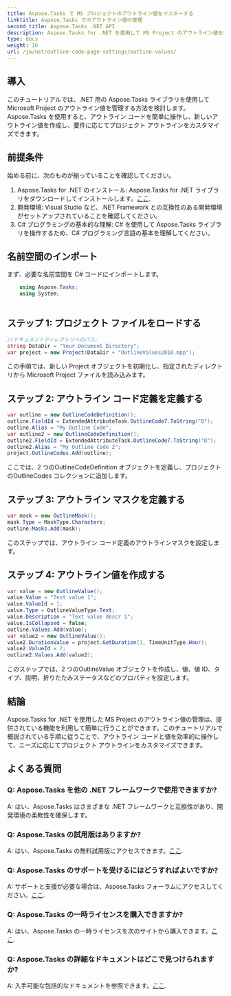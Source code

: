 ```yaml
---
title: Aspose.Tasks で MS プロジェクトのアウトライン値をマスターする
linktitle: Aspose.Tasks でのアウトライン値の管理
second_title: Aspose.Tasks .NET API
description: Aspose.Tasks for .NET を使用して MS Project のアウトライン値を効率的に管理する方法を学びます。プロジェクトのアウトラインを簡単にカスタマイズします。
type: docs
weight: 16
url: /ja/net/outline-code-page-settings/outline-values/
---
```

## 導入
このチュートリアルでは、.NET 用の Aspose.Tasks ライブラリを使用して Microsoft Project のアウトライン値を管理する方法を検討します。 Aspose.Tasks を使用すると、アウトライン コードを簡単に操作し、新しいアウトライン値を作成し、要件に応じてプロジェクト アウトラインをカスタマイズできます。
## 前提条件
始める前に、次のものが揃っていることを確認してください。
1.  Aspose.Tasks for .NET のインストール: Aspose.Tasks for .NET ライブラリをダウンロードしてインストールします。[ここ](https://releases.aspose.com/tasks/net/).
2. 開発環境: Visual Studio など、.NET Framework との互換性のある開発環境がセットアップされていることを確認してください。
3. C# プログラミングの基本的な理解: C# を使用して Aspose.Tasks ライブラリを操作するため、C# プログラミング言語の基本を理解してください。

## 名前空間のインポート
まず、必要な名前空間を C# コードにインポートします。
```csharp
    using Aspose.Tasks;
    using System;
    
```
## ステップ 1: プロジェクト ファイルをロードする
```csharp
//ドキュメントディレクトリへのパス。
string DataDir = "Your Document Directory";
var project = new Project(DataDir + "OutlineValues2010.mpp");
```
この手順では、新しい Project オブジェクトを初期化し、指定されたディレクトリから Microsoft Project ファイルを読み込みます。
## ステップ 2: アウトライン コード定義を定義する
```csharp
var outline = new OutlineCodeDefinition();
outline.FieldId = ExtendedAttributeTask.OutlineCode7.ToString("D");
outline.Alias = "My Outline Code";
var outline2 = new OutlineCodeDefinition();
outline2.FieldId = ExtendedAttributeTask.OutlineCode7.ToString("D");
outline2.Alias = "My Outline Code 2";
project.OutlineCodes.Add(outline);
```
ここでは、2 つのOutlineCodeDefinition オブジェクトを定義し、プロジェクトのOutlineCodes コレクションに追加します。
## ステップ 3: アウトライン マスクを定義する
```csharp
var mask = new OutlineMask();
mask.Type = MaskType.Characters;
outline.Masks.Add(mask);
```
このステップでは、アウトライン コード定義のアウトラインマスクを設定します。
## ステップ 4: アウトライン値を作成する
```csharp
var value = new OutlineValue();
value.Value = "Text value 1";
value.ValueId = 1;
value.Type = OutlineValueType.Text;
value.Description = "Text value descr 1";
value.IsCollapsed = false;
outline.Values.Add(value);
var value2 = new OutlineValue();
value2.DurationValue = project.GetDuration(1, TimeUnitType.Hour);
value2.ValueId = 2;
outline2.Values.Add(value2);
```
このステップでは、2 つのOutlineValue オブジェクトを作成し、値、値 ID、タイプ、説明、折りたたみステータスなどのプロパティを設定します。

## 結論
Aspose.Tasks for .NET を使用した MS Project のアウトライン値の管理は、提供されている機能を利用して簡単に行うことができます。このチュートリアルで概説されている手順に従うことで、アウトライン コードと値を効率的に操作して、ニーズに応じてプロジェクト アウトラインをカスタマイズできます。
## よくある質問
### Q: Aspose.Tasks を他の .NET フレームワークで使用できますか?
A: はい、Aspose.Tasks はさまざまな .NET フレームワークと互換性があり、開発環境の柔軟性を確保します。
### Q: Aspose.Tasks の試用版はありますか?
 A: はい、Aspose.Tasks の無料試用版にアクセスできます。[ここ](https://releases.aspose.com/).
### Q: Aspose.Tasks のサポートを受けるにはどうすればよいですか?
 A: サポートと支援が必要な場合は、Aspose.Tasks フォーラムにアクセスしてください。[ここ](https://forum.aspose.com/c/tasks/15).
### Q: Aspose.Tasks の一時ライセンスを購入できますか?
 A: はい、Aspose.Tasks の一時ライセンスを次のサイトから購入できます。[ここ](https://purchase.aspose.com/temporary-license/).
### Q: Aspose.Tasks の詳細なドキュメントはどこで見つけられますか?
 A: 入手可能な包括的なドキュメントを参照できます。[ここ](https://reference.aspose.com/tasks/net/).
